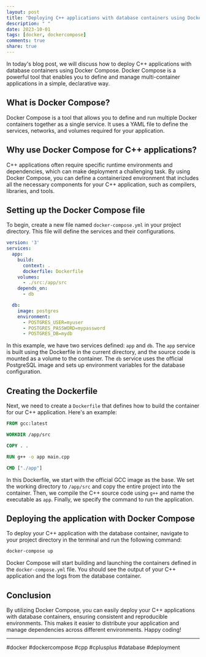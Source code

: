 ```yaml
---
layout: post
title: "Deploying C++ applications with database containers using Docker Compose"
description: " "
date: 2023-10-01
tags: [docker, dockercompose]
comments: true
share: true
---
```


In today's blog post, we will discuss how to deploy C++ applications with database containers using Docker Compose. Docker Compose is a powerful tool that enables you to define and manage multi-container applications in a simple, declarative way.

## What is Docker Compose?

Docker Compose is a tool that allows you to define and run multiple Docker containers together as a single service. It uses a YAML file to define the services, networks, and volumes required for your application.

## Why use Docker Compose for C++ applications?

C++ applications often require specific runtime environments and dependencies, which can make deployment a challenging task. By using Docker Compose, you can define a containerized environment that includes all the necessary components for your C++ application, such as compilers, libraries, and tools.

## Setting up the Docker Compose file

To begin, create a new file named `docker-compose.yml` in your project directory. This file will define the services and their configurations.

```yaml
version: '3'
services:
  app:
    build:
      context: .
      dockerfile: Dockerfile
    volumes:
      - ./src:/app/src
    depends_on:
      - db

  db:
    image: postgres
    environment:
      - POSTGRES_USER=myuser
      - POSTGRES_PASSWORD=mypassword
      - POSTGRES_DB=mydb
```

In this example, we have two services defined: `app` and `db`. The `app` service is built using the Dockerfile in the current directory, and the source code is mounted as a volume to the container. The `db` service uses the official PostgreSQL image and sets up environment variables for the database configuration.

## Creating the Dockerfile

Next, we need to create a `Dockerfile` that defines how to build the container for our C++ application. Here's an example:

```dockerfile
FROM gcc:latest

WORKDIR /app/src

COPY . .

RUN g++ -o app main.cpp

CMD ["./app"]
```

In this Dockerfile, we start with the official GCC image as the base. We set the working directory to `/app/src` and copy the entire project into the container. Then, we compile the C++ source code using `g++` and name the executable as `app`. Finally, we specify the command to run the application.

## Deploying the application with Docker Compose

To deploy your C++ application with the database container, navigate to your project directory in the terminal and run the following command:

```bash
docker-compose up
```

Docker Compose will start building and launching the containers defined in the `docker-compose.yml` file. You should see the output of your C++ application and the logs from the database container.

## Conclusion

By utilizing Docker Compose, you can easily deploy your C++ applications with database containers, ensuring consistent and reproducible environments. This makes it easier to distribute your application and manage dependencies across different environments. Happy coding!

---

#docker #dockercompose #cpp #cplusplus #database #deployment